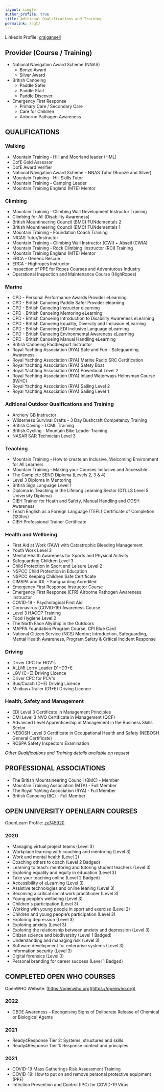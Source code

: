 ```yaml
---
layout: single
author_profile: true
title: Aditional Qualifications and Training
permalink: /aqt/
---
```


LinkedIn Profile: [craigansell](http://www.linkedin.com/in/craigansell)

## Provider (Course / Training)
  - National Navigation Award Scheme (NNAS)
    - Bonze Award
    - Silver Award
  - British Canoeing
    - Paddle Safer
    - Paddle Start
    - Paddle Discover
  - Emergency First Response
      - Primary Care / Secondary Care
      - Care for Children
      - Airborne Pathagen Awareness
  
## QUALIFICATIONS
### Walking
  - Mountain Training - Hill and Moorland leader (HML)
  - DofE Gold Assessor
  - DofE Award Verifier
  - National Navigation Award Scheme - NNAS Tutor (Bronze and Silver)
  - Mountain Training - Hill Skills Tutor
  - Mountain Training - Camping Leader
  - Mountain Training England (MTE) Mentor

### Climbing
  - Mountain Training - Climbing Wall Development Instructor Training
  - Climbing for All (Disability Awareness)
  - British Mountineering Council (BMC) FUNdementals 2
  - British Mountineering Council (BMC) FUNdementals 1
  - Mountain Training - Foundation Coach Training
  - NICAS Tutor/Instructor
  - Mountain Training - Climbing Wall Instructor (CWI) + Abseil (CWIA)
  - Mountain Training - Rock Climbing Iinstructor (RCI) Training
  - Mountain Training England (MTE) Mentor
  - ERCA - Generic Rescue
  - ERCA - Highropes Instructor
  - Inspection of PPE for Ropes Courses and Adventurous Industry
  - Operational Inspection and Maintenance Course (HighRopes)

### Marine
  - CPD - Personal Performance Awards Provider eLearning
  - CPD - British Canoeing Paddle Safer Provider elearning
  - CPD - British Canoeing Instructor elearning
  - CPD - British Canoeing Mentoring eLearning
  - CPD - British Canoeing Introduction to Disability Awareness eLearning
  - CPD - British Canoeing Equality, Diversity and Inclusion eLearning
  - CPD - British Canoeing EDI Inclusive Language eLearning
  - CPD - British Canoeing Environmental Awareness eLearning
  - CPD - British Canoeing Manual Handling eLearning
  - British Canoeing Paddlesport Instructor
  - Royal Yachting Association (RYA) Safe and Fun - Safeguarding Awareness
  - Royal Yachting Association (RYA) Marine Radio SRC Certification
  - Royal Yachting Association (RYA) Safety Boat
  - Royal Yachting Association (RYA) Powerboat Level 2
  - Royal Yachting Association (RYA) Inland Waterways Helmsman Course (IWHC)
  - Royal Yachting Association (RYA) Sailing Level 2
  - Royal Yachting Association (RYA) Sailing Level 1

### Aditional Outdoor Qualfications and Training
  - Archery GB Instructor
  - Wilderness Survival Crafts - 3 Day Bushcraft Competency Training
  - British Caving - LCML Training
  - British Cycling - Mountain Bike Leader Training
  - NASAR SAR Technician Level 3

### Teaching
  - Mountain Training - How to create an Inclusive, Welcoming Environment for All Learners
  - Mountain Training - Making your Courses Inclusive and Accessible
  - The Complete SEND Diploma (Levels 2, 3 & 4)
  - Level 3 Diploma in Mentoring
  - British Sign Language Level 1
  - Diploma in Teaching in the Lifelong Learning Sector (DTLLS Level 5 University Diploma)
  - CIEH Trainer for Heath and Safety, Manual Handling and COSH Awareness
  - Teach English as a Foreign Language (TEFL) Certificate of Completion (120hrs)
  - CIEH Professional Trainer Certificate

### Health and Wellbeing
  - First Aid at Work (FAW) with Catastrophic Bleeding Management
  - Youth Work Level 3
  - Mental Health Awareness for Sports and Physical Activity
  - Safeguarding Children Level 3
  - Child Protection in Sport and Leisure Level 2
  - NSPCC Child Protection in Education
  - NSPCC Keeping Children Safe Certificate
  - CIMSPA and IOL - Sunguarding Acredited
  - Emergency First Response Instructor Course
  - Emergency First Response (EFR) Airborne Pathogen Awareness Instructor
  - COVID-19 - Psychological First Aid
  - Coronavirus (COVID-19) Awareness Course
  - Level 3 HACCP Training
  - Food Hygiene Level 2
  - The North Face AllyShip in the Outdoors
  - MAPPA Foundation Program Course, CPI Blue Card
  - National Citizen Service (NCS) Mentor; Introduction, Safeguarding, Mental Health Awareness, Program Safety & Critical Incident Response

### Driving
  - Driver CPC for HGV's
  - ALLMI Lorry Loader D1+D3+E
  - LGV (C+E) Driving Licence
  - Driver CPC for PCV's
  - Bus/Coach (D+E) Driving Licence
  - Minibus+Trailer (D1+E) Driving Licence

### Health, Safety and Management
  - EDI Level 3 Certificate in Management Principles
  - CMI Level 3 NVQ Certificate in Management (QCF)
  - Advanced Level Apprenticeship in Management in the Business Skills Sector
  - NEBOSH Level 3 Certificate in Occupational Health and Safety (NEBOSH General Certificate)
  - ROSPA Safety Inspectors Examination

*Other Qualifications and Training details available on request*
    
## PROFESSIONAL ASSOCIATIONS
  - The British Mountaineering Council (BMC) - Member
  - Mountain Training Association (MTA) - Full Member
  - The Royal Yahting Accociation (RYA) - Full Member
  - British Canoeing (BC) - Full Member
    
## OPEN UNIVERSITY OPENLEARN COURSES
  OpenLearn Profile: [zx745920](http://www.open.edu/openlearn/profiles/zx745920)
### 2020
  - Managing virtual project teams (Level 3)
  - Workplace learning with coaching and mentoring (Level 3)
  - Work and mental health (Level 2)
  - Coaching others to coach (Level 2 Badged)
  - Learning to teach: mentoring and tutoring student teachers (Level 3)
  - Exploring equality and equity in education (Level 3)
  - Take your teaching online (Level 2 Badged)
  - Accessibility of eLearning (Level 3)
  - Assistive technologies and online leaning (Level 3)
  - Becoming a critical social work practitioner (Level 3)
  - Young people’s wellbeing (Level 3)
  - Children's participation (Level 3)
  - Working with young people in sport and exercise (Level 2)
  - Children and young people’s participation (Level 3)
  - Exploring depression (Level 3)
  - Exploring anxiety (Level 3)
  - Exploring the relationship between anxiety and depression (Level 3)
  - Citizen science and biodiversity (Level 1 Badged)
  - Understanding and managing risk (Level 3)
  - Software development for enterprise systems (Level 3)
  - Information security (Level 3)
  - Digital forensics (Level 3)
  - Personal branding for career success (Level 1 Badged)
    
## COMPLETED OPEN WHO COURSES
  OpenWHO Website: [https://openwho.org](https://openwho.org)
### 2022
  - CBDE Awareness – Recognising Signs of Deliberate Release of Chemical or Biological Agents

### 2021
  - Ready4Response Tier 2: Systems, structures and skills
  - Ready4Response Tier 1: Response context and principles

### 2021
  - COVID-19 Mass Gatherings Risk Assessment Training
  - COVID-19: How to put on and remove personal protective equipment (PPE)
  - Infection Prevention and Control (IPC) for COVID-19 Virus
